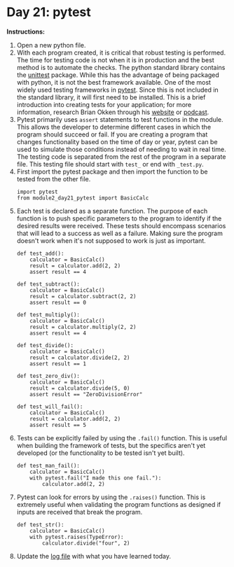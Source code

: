 # Day 21: pytest
**Instructions:** 
1. Open a new python file.
2. With each program created, it is critical that robust testing is performed. The time for testing code is not when it is in production and the best method is to automate the checks. The python standard library contains the [unittest](https://docs.python.org/3/library/unittest.html) package. While this has the advantage of being packaged with python, it is not the best framework available. One of the most widely used testing frameworks in [pytest](https://docs.pytest.org/en/latest/). Since this is not included in the standard library, it will first need to be installed. This is a brief introduction into creating tests for your application; for more information, research Brian Okken through his [website](http://pythontesting.net/) or [podcast](https://testandcode.com/).
3. Pytest primarily uses `assert` statements to test functions in the module. This allows the developer to determine different cases in which the program should succeed or fail. If you are creating a program that changes functionality based on the time of day or year, pytest can be used to simulate those conditions instead of needing to wait in real time. The testing code is separated from the rest of the program in a separate file. This testing file should start with `test_` or end with `_test.py`.
4. First import the pytest package and then import the function to be tested from the other file.
    ```
    import pytest
    from module2_day21_pytest import BasicCalc
    ```
5. Each test is declared as a separate function. The purpose of each function is to push specific parameters to the program to identify if the desired results were received. These tests should encompass scenarios that will lead to a success as well as a failure. Making sure the program doesn't work when it's not supposed to work is just as important.
    ```
    def test_add():
        calculator = BasicCalc()
        result = calculator.add(2, 2)
        assert result == 4

    def test_subtract():
        calculator = BasicCalc()
        result = calculator.subtract(2, 2)
        assert result == 0

    def test_multiply():
        calculator = BasicCalc()
        result = calculator.multiply(2, 2)
        assert result == 4

    def test_divide():
        calculator = BasicCalc()
        result = calculator.divide(2, 2)
        assert result == 1

    def test_zero_div():
        calculator = BasicCalc()
        result = calculator.divide(5, 0)
        assert result == "ZeroDivisionError"
    
    def test_will_fail():
        calculator = BasicCalc()
        result = calculator.add(2, 2)
        assert result == 5
    ```
6. Tests can be explicitly failed by using the `.fail()` function. This is useful when building the framework of tests, but the specifics aren't yet developed (or the functionality to be tested isn't yet built).
   ```
   def test_man_fail():
       calculator = BasicCalc()
       with pytest.fail("I made this one fail."):
           calculator.add(2, 2)
   ```
7. Pytest can look for errors by using the `.raises()` function. This is extremely useful when validating the program functions as designed if inputs are received that break the program.
   ```
   def test_str():
       calculator = BasicCalc()
       with pytest.raises(TypeError):
           calculator.divide("four", 2)
   ```
8. Update the [log file](../../log.md) with what you have learned today.
